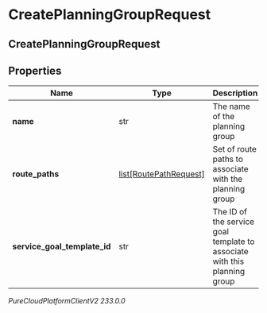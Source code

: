 # CreatePlanningGroupRequest

## CreatePlanningGroupRequest

## Properties

|Name | Type | Description | Notes|
|------------ | ------------- | ------------- | -------------|
| **name** | str | The name of the planning group | |
| **route_paths** | [list[RoutePathRequest]](RoutePathRequest) | Set of route paths to associate with the planning group | |
| **service_goal_template_id** | str | The ID of the service goal template to associate with this planning group | |



_PureCloudPlatformClientV2 233.0.0_
